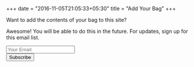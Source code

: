 +++
date = "2016-11-05T21:05:33+05:30"
title = "Add Your Bag"
+++

Want to add the contents of your bag to this site?

Awesome! You will be able to do this in the future. For updates, sign up for this email list.

<div id="mc_embed_signup">
<form action="//burntfen.us9.list-manage.com/subscribe/post?u=54a70a2c82373a0980e031871&amp;id=79cfc67f81" method="post" id="mc-embedded-subscribe-form" name="mc-embedded-subscribe-form" class="validate" target="_blank" novalidate>
    <div id="mc_embed_signup_scroll">
<div class="mc-field-group">
	<label for="mce-EMAIL" style="display:none;">Email Address</label>
	<input type="email" value="" name="EMAIL" class="required email form-control" id="mce-EMAIL" placeholder="Your Email">
</div>
	<div id="mce-responses" class="clear">
		<div class="response" id="mce-error-response" style="display:none"></div>
		<div class="response" id="mce-success-response" style="display:none"></div>
	</div>    <!-- real people should not fill this in and expect good things - do not remove this or risk form bot signups-->
    <div style="position: absolute; left: -5000px;" aria-hidden="true"><input type="text" name="b_54a70a2c82373a0980e031871_79cfc67f81" tabindex="-1" value=""></div>
    <div class="clear"><button type="submit" value="Subscribe" name="subscribe" id="mc-embedded-subscribe" class="btn btn-ghost">Subscribe</button></div>
    </div>
</form>
</div>

